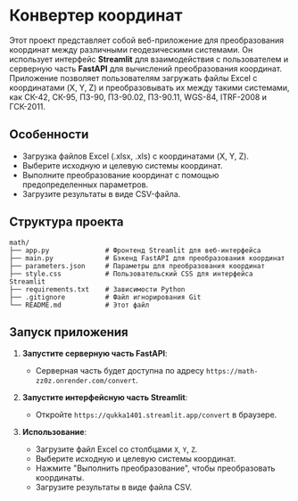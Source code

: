 # Конвертер координат

Этот проект представляет собой веб-приложение для преобразования координат между различными геодезическими системами. Он использует интерфейс **Streamlit** для взаимодействия с пользователем и серверную часть **FastAPI** для вычислений преобразования координат. Приложение позволяет пользователям загружать файлы Excel с координатами (X, Y, Z) и преобразовывать их между такими системами, как СК-42, СК-95, ПЗ-90, ПЗ-90.02, ПЗ-90.11, WGS-84, ITRF-2008 и ГСК-2011.

## Особенности
- Загрузка файлов Excel (.xlsx, .xls) с координатами (X, Y, Z).
- Выберите исходную и целевую системы координат.
- Выполните преобразование координат с помощью предопределенных параметров.
- Загрузите результаты в виде CSV-файла.

## Структура проекта
```
math/
├── app.py              # Фронтенд Streamlit для веб-интерфейса
├── main.py             # Бэкенд FastAPI для преобразования координат
├── parameters.json     # Параметры для преобразования координат
├── style.css           # Пользовательский CSS для интерфейса Streamlit
├── requirements.txt    # Зависимости Python
├── .gitignore          # Файл игнорирования Git
└── README.md           # Этот файл
```

## Запуск приложения
1. **Запустите серверную часть FastAPI**:
   - Серверная часть будет доступна по адресу `https://math-zz0z.onrender.com/convert`.

2. **Запустите интерфейсную часть Streamlit**:
   - Откройте `https://qukka1401.streamlit.app/convert` в браузере.

3. **Использование**:
   - Загрузите файл Excel со столбцами `X`, `Y`, `Z`.
   - Выберите исходную и целевую системы координат.
   - Нажмите "Выполнить преобразование", чтобы преобразовать координаты.
   - Загрузите результаты в виде файла CSV.


